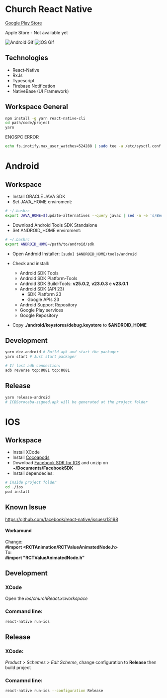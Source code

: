 Church React Native
===================

[Google Play Store](https://play.google.com/store/apps/details?id=br.com.icbsorocaba.app)

Apple Store - Not available yet

![Android Gif](https://github.com/danieloprado/church-react-native/raw/master/gifs/android.gif)
![iOS Gif](https://github.com/danieloprado/church-react-native/raw/master/gifs/ios.gif)

Technologies
------------
* React-Native
* RxJs
* Typescript
* Firebase Notification
* NativeBase (UI Framework)

Workspace General
-----------------

```bash
npm install -g yarn react-native-cli
cd path/code/project
yarn
```

ENOSPC ERROR
```bash
echo fs.inotify.max_user_watches=524288 | sudo tee -a /etc/sysctl.conf && sudo sysctl -p
```

Android
=======

Workspace
---------

* Install ORACLE JAVA SDK
* Set JAVA_HOME enviroment:
```bash
# ~/.bashrc
export JAVA_HOME=$(update-alternatives --query javac | sed -n -e 's/Best: *\(.*\)\/bin\/javac/\1/p')
```

* Download Android Tools SDK Standalone
* Set ANDROID_HOME enviroment:
```bash
# ~/.bashrc
export ANDROID_HOME=/path/to/android/sdk
```

* Open Android Installer: `[sudo] $ANDROID_HOME/tools/android`
* Check and install:
  * Android SDK Tools
  * Android SDK Platform-Tools
  * Android SDK Build-Tools: **v25.0.2**, **v23.0.3** e **v23.0.1**
  * Android SDK (API 23)
    * SDK Platform 23
    * Google APIs 23
  * Android Support Repository
  * Google Play services
  * Google Repository

* Copy **./android/keystores/debug.keystore** to **$ANDROID_HOME**


Development
-----------

```bash
yarn dev-android # Build apk and start the packager
yarn start # Just start packager

# If lost adb connection:
adb reverse tcp:8081 tcp:8081
```

Release
-------


```bash
yarn release-android
# ICBSorocaba-signed.apk will be generated at the project folder
```

IOS
===

Workspace
---------
* Install XCode
* Install [Cocoapods](https://guides.cocoapods.org/using/getting-started.html)
* Download [Facebook SDK for IOS](https://developers.facebook.com/docs/ios/) and unzip on **~/Documents/FacebookSDK**
* Install dependecies:
```bash
# inside project folder
cd ./ios
pod install
```

Known Issue
-----------
https://github.com/facebook/react-native/issues/13198

#### Workaround

Change:  
**#import <RCTAnimation/RCTValueAnimatedNode.h>**  
To:    
**#import "RCTValueAnimatedNode.h"**

Development
-----------

### XCode
Open the *ios/churchReact.xcworkspace*

### Command line:
```bash
react-native run-ios
```

Release
-----------

### XCode:
*Product > Schemes > Edit Scheme*, change configuration to **Release** then build project

### Comamnd line:
```bash
react-native run-ios --configuration Release
```